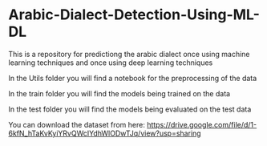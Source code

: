 # Arabic-Dialect-Detection-Using-ML-DL

This is a repository for predictiong the arabic dialect once using machine learning techniques and once using deep learning techniques

In the Utils folder you will find a notebook for the preprocessing of the data

In the train folder you will find the models being trained on the data

In the test folder you will find the models being evaluated on the test data

You can download the dataset from here: https://drive.google.com/file/d/1-6kfN_hTaKvKyiYRvQWcIYdhWlODwTJq/view?usp=sharing

